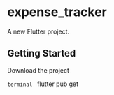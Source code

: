 # expense_tracker

A new Flutter project.

## Getting Started
Download the project

```terminal ```
  flutter pub get
